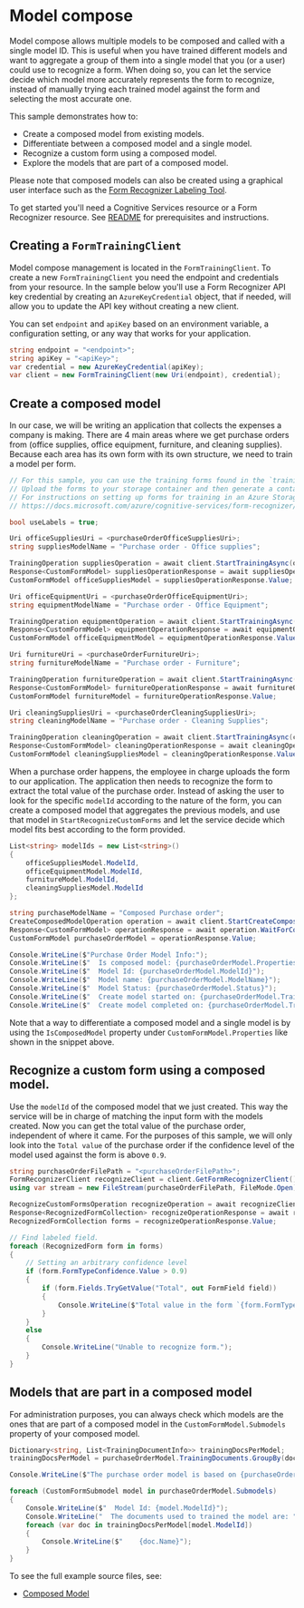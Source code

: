 # Model compose

Model compose allows multiple models to be composed and called with a single model ID. This is useful when you have trained different models and want to aggregate a group of them into a single model that you (or a user) could use to recognize a form.
When doing so, you can let the service decide which model more accurately represents the form to recognize, instead of manually trying each trained model against the form and selecting the most accurate one.

This sample demonstrates how to:
- Create a composed model from existing models.
- Differentiate between a composed model and a single model.
- Recognize a custom form using a composed model.
- Explore the models that are part of a composed model.

Please note that composed models can also be created using a graphical user interface such as the [Form Recognizer Labeling Tool][labeling_tool].

To get started you'll need a Cognitive Services resource or a Form Recognizer resource.  See [README][README] for prerequisites and instructions.

## Creating a `FormTrainingClient`

Model compose management is located in the `FormTrainingClient`. To create a new `FormTrainingClient` you need the endpoint and credentials from your resource. In the sample below you'll use a Form Recognizer API key credential by creating an `AzureKeyCredential` object, that if needed, will allow you to update the API key without creating a new client.

You can set `endpoint` and `apiKey` based on an environment variable, a configuration setting, or any way that works for your application.

```C# Snippet:CreateFormTrainingClient
string endpoint = "<endpoint>";
string apiKey = "<apiKey>";
var credential = new AzureKeyCredential(apiKey);
var client = new FormTrainingClient(new Uri(endpoint), credential);
```

## Create a composed model
In our case, we will be writing an application that collects the expenses a company is making. There are 4 main areas where we get purchase orders from (office supplies, office equipment, furniture, and cleaning supplies). Because each area has its own form with its own structure, we need to train a model per form.

```C# Snippet:FormRecognizerSampleTrainVariousModels
// For this sample, you can use the training forms found in the `trainingFiles` folder.
// Upload the forms to your storage container and then generate a container SAS URL.
// For instructions on setting up forms for training in an Azure Storage Blob Container, see
// https://docs.microsoft.com/azure/cognitive-services/form-recognizer/build-training-data-set#upload-your-training-data

bool useLabels = true;

Uri officeSuppliesUri = <purchaseOrderOfficeSuppliesUri>;
string suppliesModelName = "Purchase order - Office supplies";

TrainingOperation suppliesOperation = await client.StartTrainingAsync(officeSuppliesUri, useLabels, suppliesModelName);
Response<CustomFormModel> suppliesOperationResponse = await suppliesOperation.WaitForCompletionAsync();
CustomFormModel officeSuppliesModel = suppliesOperationResponse.Value;

Uri officeEquipmentUri = <purchaseOrderOfficeEquipmentUri>;
string equipmentModelName = "Purchase order - Office Equipment";

TrainingOperation equipmentOperation = await client.StartTrainingAsync(officeEquipmentUri, useLabels, equipmentModelName);
Response<CustomFormModel> equipmentOperationResponse = await equipmentOperation.WaitForCompletionAsync();
CustomFormModel officeEquipmentModel = equipmentOperationResponse.Value;

Uri furnitureUri = <purchaseOrderFurnitureUri>;
string furnitureModelName = "Purchase order - Furniture";

TrainingOperation furnitureOperation = await client.StartTrainingAsync(furnitureUri, useLabels, furnitureModelName);
Response<CustomFormModel> furnitureOperationResponse = await furnitureOperation.WaitForCompletionAsync();
CustomFormModel furnitureModel = furnitureOperationResponse.Value;

Uri cleaningSuppliesUri = <purchaseOrderCleaningSuppliesUri>;
string cleaningModelName = "Purchase order - Cleaning Supplies";

TrainingOperation cleaningOperation = await client.StartTrainingAsync(cleaningSuppliesUri, useLabels, cleaningModelName);
Response<CustomFormModel> cleaningOperationResponse = await cleaningOperation.WaitForCompletionAsync();
CustomFormModel cleaningSuppliesModel = cleaningOperationResponse.Value;
```

When a purchase order happens, the employee in charge uploads the form to our application. The application then needs to recognize the form to extract the total value of the purchase order. Instead of asking the user to look for the specific `modelId` according to the nature of the form, you can create a composed model that aggregates the previous models, and use that model in `StartRecognizeCustomForms` and let the service decide which model fits best according to the form provided.

```C# Snippet:FormRecognizerSampleCreateComposedModel
List<string> modelIds = new List<string>()
{
    officeSuppliesModel.ModelId,
    officeEquipmentModel.ModelId,
    furnitureModel.ModelId,
    cleaningSuppliesModel.ModelId
};

string purchaseModelName = "Composed Purchase order";
CreateComposedModelOperation operation = await client.StartCreateComposedModelAsync(modelIds, purchaseModelName);
Response<CustomFormModel> operationResponse = await operation.WaitForCompletionAsync();
CustomFormModel purchaseOrderModel = operationResponse.Value;

Console.WriteLine($"Purchase Order Model Info:");
Console.WriteLine($"  Is composed model: {purchaseOrderModel.Properties.IsComposedModel}");
Console.WriteLine($"  Model Id: {purchaseOrderModel.ModelId}");
Console.WriteLine($"  Model name: {purchaseOrderModel.ModelName}");
Console.WriteLine($"  Model Status: {purchaseOrderModel.Status}");
Console.WriteLine($"  Create model started on: {purchaseOrderModel.TrainingStartedOn}");
Console.WriteLine($"  Create model completed on: {purchaseOrderModel.TrainingCompletedOn}");
```

Note that a way to differentiate a composed model and a single model is by using the `IsComposedModel` property under `CustomFormModel.Properties` like shown in the snippet above.

## Recognize a custom form using a composed model.
Use the `modelId` of the composed model that we just created. This way the service will be in charge of matching the input form with the models created.
Now you can get the total value of the purchase order, independent of where it came. For the purposes of this sample, we will only look into the `Total value` of the purchase order if the confidence level of the model used against the form is above `0.9`.

```C# Snippet:FormRecognizerSampleRecognizeCustomFormWithComposedModel
string purchaseOrderFilePath = "<purchaseOrderFilePath>";
FormRecognizerClient recognizeClient = client.GetFormRecognizerClient();
using var stream = new FileStream(purchaseOrderFilePath, FileMode.Open);

RecognizeCustomFormsOperation recognizeOperation = await recognizeClient.StartRecognizeCustomFormsAsync(purchaseOrderModel.ModelId, stream);
Response<RecognizedFormCollection> recognizeOperationResponse = await recognizeOperation.WaitForCompletionAsync();
RecognizedFormCollection forms = recognizeOperationResponse.Value;

// Find labeled field.
foreach (RecognizedForm form in forms)
{
    // Setting an arbitrary confidence level
    if (form.FormTypeConfidence.Value > 0.9)
    {
        if (form.Fields.TryGetValue("Total", out FormField field))
        {
            Console.WriteLine($"Total value in the form `{form.FormType}` is `{field.ValueData.Text}`");
        }
    }
    else
    {
        Console.WriteLine("Unable to recognize form.");
    }
}
```

## Models that are part in a composed model
For administration purposes, you can always check which models are the ones that are part of a composed model in the `CustomFormModel.Submodels` property of your composed model.

```C# Snippet:FormRecognizerSampleSubmodelsInComposedModel
Dictionary<string, List<TrainingDocumentInfo>> trainingDocsPerModel;
trainingDocsPerModel = purchaseOrderModel.TrainingDocuments.GroupBy(doc => doc.ModelId).ToDictionary(g => g.Key, g => g.ToList());

Console.WriteLine($"The purchase order model is based on {purchaseOrderModel.Submodels.Count} models");

foreach (CustomFormSubmodel model in purchaseOrderModel.Submodels)
{
    Console.WriteLine($"  Model Id: {model.ModelId}");
    Console.WriteLine("  The documents used to trained the model are: ");
    foreach (var doc in trainingDocsPerModel[model.ModelId])
    {
        Console.WriteLine($"    {doc.Name}");
    }
}
```

To see the full example source files, see:

* [Composed Model](https://github.com/Azure/azure-sdk-for-net/blob/main/sdk/formrecognizer/Azure.AI.FormRecognizer/tests/samples/V3/Sample11_ComposedModel.cs)

[README]: https://github.com/Azure/azure-sdk-for-net/tree/main/sdk/formrecognizer/Azure.AI.FormRecognizer#getting-started
[labeling_tool]: https://docs.microsoft.com/azure/cognitive-services/form-recognizer/label-tool?tabs=v2-1
